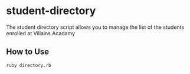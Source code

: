 # student-directory #

The student directory script allows you to manage the list of the students enrolled at Villains Acadamy

## How to Use ##

```shell
ruby directory.rb
```
  
